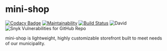 # mini-shop

[![Codacy Badge](https://img.shields.io/codacy/grade/1f2c5b6f66e84eacbc524568357c2975)](https://www.codacy.com/gh/cityssm/mini-shop/dashboard) [![Maintainability](https://img.shields.io/codeclimate/maintainability/cityssm/mini-shop)](https://codeclimate.com/github/cityssm/mini-shop/maintainability) [![Build Status](https://img.shields.io/travis/cityssm/mini-shop)](https://travis-ci.com/cityssm/mini-shop) ![David](https://img.shields.io/david/cityssm/mini-shop) ![Snyk Vulnerabilities for GitHub Repo](https://img.shields.io/snyk/vulnerabilities/github/cityssm/mini-shop)

mini-shop is lightweight, highly customizable storefront built to meet needs of our municipality.
